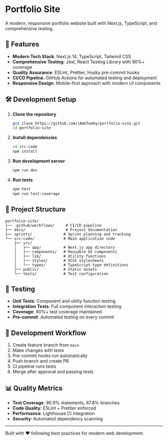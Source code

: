 # Portfolio Site 

A modern, responsive portfolio website built with Next.js, TypeScript, and comprehensive testing.

## 🚀 Features

- **Modern Tech Stack**: Next.js 14, TypeScript, Tailwind CSS
- **Comprehensive Testing**: Jest, React Testing Library with 90%+ coverage
- **Quality Assurance**: ESLint, Prettier, Husky pre-commit hooks
- **CI/CD Pipeline**: GitHub Actions for automated testing and deployment
- **Responsive Design**: Mobile-first approach with modern UI components

## 🛠️ Development Setup

1. **Clone the repository**
   ```bash
   git clone https://github.com/iAmChumby/portfolio-site.git
   cd portfolio-site
   ```

2. **Install dependencies**
   ```bash
   cd src-code
   npm install
   ```

3. **Run development server**
   ```bash
   npm run dev
   ```

4. **Run tests**
   ```bash
   npm test
   npm run test:coverage
   ```

## 📁 Project Structure

```
portfolio-site/
├── .github/workflows/     # CI/CD pipeline
├── docs/                  # Project documentation
├── sprints/              # Sprint planning and tracking
└── src-code/             # Main application code
    ├── src/
    │   ├── app/          # Next.js app directory
    │   ├── components/   # Reusable UI components
    │   ├── lib/          # Utility functions
    │   ├── styles/       # SCSS stylesheets
    │   └── types/        # TypeScript type definitions
    ├── public/           # Static assets
    └── tests/            # Test configuration
```

## 🧪 Testing

- **Unit Tests**: Component and utility function testing
- **Integration Tests**: Full component interaction testing
- **Coverage**: 90%+ test coverage maintained
- **Pre-commit**: Automated testing on every commit

## 🔧 Development Workflow

1. Create feature branch from `main`
2. Make changes with tests
3. Pre-commit hooks run automatically
4. Push branch and create PR
5. CI pipeline runs tests
6. Merge after approval and passing tests

## 📊 Quality Metrics

- **Test Coverage**: 90.9% statements, 87.8% branches
- **Code Quality**: ESLint + Prettier enforced
- **Performance**: Lighthouse CI integration
- **Security**: Automated dependency scanning

---

Built with ❤️ following best practices for modern web development.
